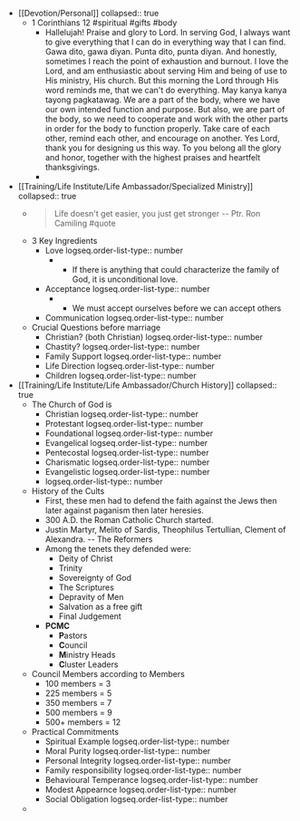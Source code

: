 - [[Devotion/Personal]]
  collapsed:: true
	- 1 Corinthians 12 #spiritual #gifts #body
		- Hallelujah! Praise and glory to Lord. In serving God, I always want to give everything that I can do in everything way that I can find. Gawa dito, gawa diyan. Punta dito, punta diyan. And honestly, sometimes I reach the point of exhaustion and burnout. I love the Lord, and am enthusiastic about serving Him and being of use to His ministry, His church. But this morning the Lord through His word reminds me, that we can't do everything. May kanya kanya tayong pagkatawag. We are a part of the body, where we have our own intended function and purpose. But also, we are part of the body, so we need to cooperate and work with the other parts in order for the body to function properly. Take care of each other, remind each other, and encourage on another. Yes Lord, thank you for designing us this way. To you belong all the glory and honor, together with the highest praises and heartfelt thanksgivings.
		-
- [[Training/Life Institute/Life Ambassador/Specialized Ministry]]
  collapsed:: true
	- > Life doesn't get easier, you just get stronger -- Ptr. Ron Camiling #quote
	- 3 Key Ingredients
		- Love
		  logseq.order-list-type:: number
			- - If there is anything that could characterize the family of God, it is unconditional love.
		- Acceptance
		  logseq.order-list-type:: number
			- - We must accept ourselves before we can accept others
		- Communication
		  logseq.order-list-type:: number
	- Crucial Questions before marriage
		- Christian? (both Christian)
		  logseq.order-list-type:: number
		- Chastity?
		  logseq.order-list-type:: number
		- Family Support
		  logseq.order-list-type:: number
		- Life Direction
		  logseq.order-list-type:: number
		- Children
		  logseq.order-list-type:: number
- [[Training/Life Institute/Life Ambassador/Church History]]
  collapsed:: true
	- The Church of God is
		- Christian
		  logseq.order-list-type:: number
		- Protestant
		  logseq.order-list-type:: number
		- Foundational
		  logseq.order-list-type:: number
		- Evangelical
		  logseq.order-list-type:: number
		- Pentecostal
		  logseq.order-list-type:: number
		- Charismatic
		  logseq.order-list-type:: number
		- Evangelistic
		  logseq.order-list-type:: number
		- logseq.order-list-type:: number
	- History of the Cults
		- First, these men had to defend the faith against the Jews then later against paganism then later heresies.
		- 300 A.D. the Roman Catholic Church started.
		- Justin Martyr, Melito of Sardis, Theophilus Tertullian, Clement of Alexandra. -- The Reformers
		- Among the tenets they defended were:
			- Deity of Christ
			- Trinity
			- Sovereignty of God
			- The Scriptures
			- Depravity of Men
			- Salvation as a free gift
			- Final Judgement
		- **PCMC**
			- **P**astors
			- **C**ouncil
			- **M**inistry Heads
			- **C**luster Leaders
	- Council Members according to Members
		- 100 members = 3
		- 225 members = 5
		- 350 members = 7
		- 500 members = 9
		- 500+ members = 12
	- Practical Commitments
		- Spiritual Example
		  logseq.order-list-type:: number
		- Moral Purity
		  logseq.order-list-type:: number
		- Personal Integrity
		  logseq.order-list-type:: number
		- Family responsibility
		  logseq.order-list-type:: number
		- Behavioural Temperance
		  logseq.order-list-type:: number
		- Modest Appearnce
		  logseq.order-list-type:: number
		- Social Obligation
		  logseq.order-list-type:: number
	-